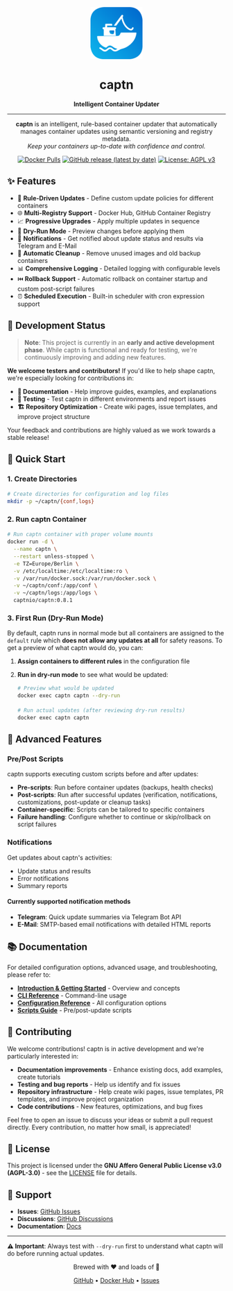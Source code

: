 <div align="center">
  <img src="https://raw.githubusercontent.com/captn-io/captn/main/app/assets/icons/app-icon.svg" alt="captn logo" width="120" height="120">
  <h1>captn</h1>
  <p><strong>Intelligent Container Updater</strong></p>
</div>

---

<p align="center">
  <strong>captn</strong> is an intelligent, rule-based container updater that automatically manages container updates using semantic versioning and registry metadata.<br>
  <em>Keep your containers up-to-date with confidence and control.</em>
</p>

<div align="center">

[![Docker Pulls](https://img.shields.io/docker/pulls/captnio/captn)](https://hub.docker.com/r/captnio/captn)
[![GitHub release (latest by date)](https://img.shields.io/github/v/release/captn-io/captn)](https://github.com/captn-io/captn/releases)
[![License: AGPL v3](https://img.shields.io/badge/License-AGPL%20v3-blue.svg)](https://www.gnu.org/licenses/agpl-3.0)

</div>

## ✨ Features

- 🎯 **Rule-Driven Updates** - Define custom update policies for different containers
- 🌐 **Multi-Registry Support** - Docker Hub, GitHub Container Registry
- 📈 **Progressive Upgrades** - Apply multiple updates in sequence
- 👀 **Dry-Run Mode** - Preview changes before applying them
- 📰 **Notifications** - Get notified about update status and results via Telegram and E-Mail
- 🧹 **Automatic Cleanup** - Remove unused images and old backup containers
- 📊 **Comprehensive Logging** - Detailed logging with configurable levels
- ⏮️ **Rollback Support** - Automatic rollback on container startup and custom post-script failures
- ⏰ **Scheduled Execution** - Built-in scheduler with cron expression support

## 🚧 Development Status

> **Note**: This project is currently in an **early and active development phase**. While captn is functional and ready for testing, we're continuously improving and adding new features.

**We welcome testers and contributors!** If you'd like to help shape captn, we're especially looking for contributions in:

- **📝 Documentation** - Help improve guides, examples, and explanations
- **🧪 Testing** - Test captn in different environments and report issues
- **🏗️ Repository Optimization** - Create wiki pages, issue templates, and improve project structure

Your feedback and contributions are highly valued as we work towards a stable release!

## 🚀 Quick Start

### 1. Create Directories

```bash
# Create directories for configuration and log files
mkdir -p ~/captn/{conf,logs}
```

### 2. Run captn Container

```bash
# Run captn container with proper volume mounts
docker run -d \
  --name captn \
  --restart unless-stopped \
  -e TZ=Europe/Berlin \
  -v /etc/localtime:/etc/localtime:ro \
  -v /var/run/docker.sock:/var/run/docker.sock \
  -v ~/captn/conf:/app/conf \
  -v ~/captn/logs:/app/logs \
  captnio/captn:0.8.1
```

### 3. First Run (Dry-Run Mode)

By default, captn runs in normal mode but all containers are assigned to the `default` rule which **does not allow any updates at all** for safety reasons. To get a preview of what captn would do, you can:

  1. **Assign containers to different rules** in the configuration file
  2. **Run in dry-run mode** to see what would be updated:

      ```bash
      # Preview what would be updated
      docker exec captn captn --dry-run

      # Run actual updates (after reviewing dry-run results)
      docker exec captn captn
      ```

## 🔧 Advanced Features

### Pre/Post Scripts

captn supports executing custom scripts before and after updates:

- **Pre-scripts**: Run before container updates (backups, health checks)
- **Post-scripts**: Run after successful updates (verification, notifications, customizations, post-update or cleanup tasks)
- **Container-specific**: Scripts can be tailored to specific containers
- **Failure handling**: Configure whether to continue or skip/rollback on script failures

### Notifications

Get updates about captn's activities:

- Update status and results
- Error notifications
- Summary reports

#### Currently supported notification methods

- **Telegram**: Quick update summaries via Telegram Bot API
- **E-Mail**: SMTP-based email notifications with detailed HTML reports

## 📚 Documentation

For detailed configuration options, advanced usage, and troubleshooting, please refer to:

- **[Introduction & Getting Started](https://github.com/captn-io/captn/blob/main/docs/01-Introduction.md)** - Overview and concepts
- **[CLI Reference](https://github.com/captn-io/captn/blob/main/docs/02-CLI-Reference.md)** - Command-line usage
- **[Configuration Reference](https://github.com/captn-io/captn/blob/main/docs/03-Configuration.md)** - All configuration options
- **[Scripts Guide](https://github.com/captn-io/captn/blob/main/docs/04-Scripts.md)** - Pre/post-update scripts

## 🤝 Contributing

We welcome contributions! captn is in active development and we're particularly interested in:

- **Documentation improvements** - Enhance existing docs, add examples, create tutorials
- **Testing and bug reports** - Help us identify and fix issues
- **Repository infrastructure** - Help create wiki pages, issue templates, PR templates, and improve project organization
- **Code contributions** - New features, optimizations, and bug fixes

Feel free to open an issue to discuss your ideas or submit a pull request directly. Every contribution, no matter how small, is appreciated!

## 📄 License

This project is licensed under the **GNU Affero General Public License v3.0 (AGPL-3.0)** - see the [LICENSE](https://github.com/captn-io/captn/blob/main/LICENSE) file for details.

## 💬 Support

- **Issues**: [GitHub Issues](https://github.com/captn-io/captn/issues)
- **Discussions**: [GitHub Discussions](https://github.com/captn-io/captn/discussions)
- **Documentation**: [Docs](https://github.com/captn-io/captn/blob/main/docs/01-Introduction.md)

---

**⚠️ Important**: Always test with `--dry-run` first to understand what captn will do before running actual updates.


<div align="center">
  <p>Brewed with ❤️ and loads of 🍺</p>
  <p>
    <a href="https://github.com/captn-io/captn">GitHub</a> •
    <a href="https://hub.docker.com/r/captnio/captn">Docker Hub</a> •
    <a href="https://github.com/captn-io/captn/issues">Issues</a>
  </p>
</div>
